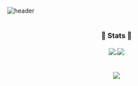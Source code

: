 ![header](https://capsule-render.vercel.app/api?type=waving&color=timeGradient&height=300&section=header&text=MODIFYC&fontSize=90)
<!--SOO%20JUNG-->
<!--소개-->
<div align=center>
<!--  </br>
  <h3><b>💎 Learning 💎</b></h3>
  </br>
  <img src="https://img.shields.io/badge/Python-3776AB?style=flat-square&logo=python&logoColor=white"/>
  <img src="https://img.shields.io/badge/C-A8B9CC?style=flat-square&logo=C&logoColor=blue"/>  
  <img src="https://img.shields.io/badge/Java-007396?style=flat-square&logo=Java&logoColor=orange"/>
  </br></br>
  <img src="https://img.shields.io/badge/MySQL-4479A1?style=flat-square&logo=MySQL&logoColor=white"/>
  </br></br>
  <img src="https://img.shields.io/badge/html5-E34F26?style=flat-square&logo=html5&logoColor=white"/> 
  <img src="https://img.shields.io/badge/css3-1572B6?style=flat-square&logo=css3&logoColor=white"/> 
  <img src="https://img.shields.io/badge/javascript-F7DF1E?style=flat-square&logo=javascript&logoColor=black"/> 
    </br></br>
  <img src="https://img.shields.io/badge/node.js-569A31?style=flat-square&logo=node.js&logoColor=black"/> 
  <img src="https://img.shields.io/badge/React-61DAFB?style=flat-square&logo=React&logoColor=black"/>
  </br></br>
-->

  #
  <h3><b>💎 Stats 💎</b></h3>

  <a href="https://github.com/anuraghazra/github-readme-stats">
  <img align="center" src="https://github-readme-stats.vercel.app/api?username=MODIFYC&show_icons=true&theme=nightowl" />
  </a>
  <a href="https://github.com/anuraghazra/convoychat">
    <img align="center" src="https://github-readme-stats.vercel.app/api/top-langs/?username=MODIFYC&layout=compact&theme=nightowl" />
  </a>
  
  #  
</div>


<div align=center>
 <a href="https://opgc.me/#/users/MODIFYC" target="_blank"><img src="https://api.opgc.me/githubs/users/MODIFYC/tag/?border=normal" /></a> </div?
